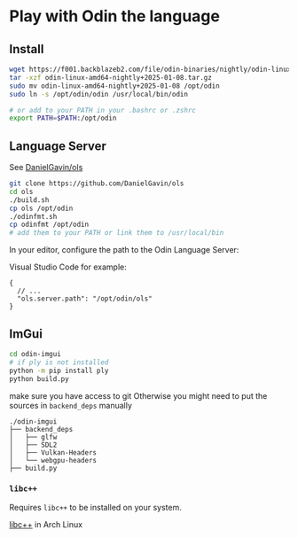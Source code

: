 # Play with Odin the language

## Install

```bash
wget https://f001.backblazeb2.com/file/odin-binaries/nightly/odin-linux-amd64-nightly%2B2025-01-08.tar.gz
tar -xzf odin-linux-amd64-nightly+2025-01-08.tar.gz
sudo mv odin-linux-amd64-nightly+2025-01-08 /opt/odin
sudo ln -s /opt/odin/odin /usr/local/bin/odin

# or add to your PATH in your .bashrc or .zshrc
export PATH=$PATH:/opt/odin
```

## Language Server

See [DanielGavin/ols](https://github.com/DanielGavin/ols)

```bash
git clone https://github.com/DanielGavin/ols
cd ols
./build.sh
cp ols /opt/odin
./odinfmt.sh
cp odinfmt /opt/odin
# add them to your PATH or link them to /usr/local/bin
```

In your editor, configure the path to the Odin Language Server:

Visual Studio Code for example:

```jsonc
{
  // ...
  "ols.server.path": "/opt/odin/ols"
}
```

## ImGui

```bash
cd odin-imgui
# if ply is not installed
python -m pip install ply
python build.py
```

make sure you have access to git
Otherwise you might need to put the sources in `backend_deps` manually

```text
./odin-imgui
├── backend_deps
│   ├── glfw
│   ├── SDL2
│   ├── Vulkan-Headers
│   └── webgpu-headers
├── build.py
```

### `libc++`

Requires `libc++` to be installed on your system.

[libc++](https://archlinux.org/packages/extra/x86_64/libc++/) in Arch Linux

